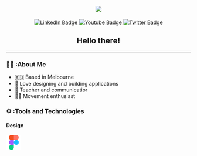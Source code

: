 <div align="center">
 
  <img src="https://media.giphy.com/media/gyZL85juekfnY4ycWq/giphy.gif"/>
</div>

<br>

<div id="badges" align="center">
  <a href="https://linkedin.com/in/adam-ralph-333709242">
    <img src="https://img.shields.io/badge/LinkedIn-blue?style=for-the-badge&logo=linkedin&logoColor=white" alt="LinkedIn Badge"/>
  </a>
  <a href="https://www.youtube.com/channel/UCRMH3kvPD8o1Khssr4A8EWg">
    <img src="https://img.shields.io/badge/YouTube-red?style=for-the-badge&logo=youtube&logoColor=white" alt="Youtube Badge"/>
  </a>
  <a href="https://twitter.com/adamjralph">
    <img src="https://img.shields.io/badge/Twitter-blue?style=for-the-badge&logo=twitter&logoColor=white" alt="Twitter Badge"/>
  </a>
</div>
<h2 align="center">Hello there!</h2>

---

### :technologist: :About Me

- :australia: Based in Melbourne
- :hammer: Love designing and building applications
- :open_book: Teacher and communicatior
- :man_cartwheeling: Movement enthusiast

### :gear: :Tools and Technologies

#### Design

<img src="https://github.com/devicons/devicon/blob/master/icons/figma/figma-original.svg" title="Figma" alt="Figma" width="40" height="40" >&nbsp;
